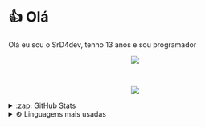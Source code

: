 # 👍 Olá  
Olá eu sou o SrD4dev, tenho 13 anos e sou programador

<p align="center">
  <img src="https://github-readme-stats.vercel.app/api?username=SrD4dev&show_icons=true&theme=compact" />
</p>

<br/>

<p align="center">
  <img src="https://github-readme-stats.vercel.app/api/top-langs/?username=SrD4dev&layout=compact" />
</p>

<details>
  <summary>:zap: GitHub Stats</summary>

  <img align="left" alt="Status do Github" src="https://github-readme-stats.codestackr.vercel.app/api?username=SrD4dev&count_private=true&show_icons=true&theme=compact" />

</details> 

<details>
  <summary>⚙️ Linguagens mais usadas </summary>

  <img src="https://github-readme-stats-lake-nine.vercel.app/api/top-langs/?username=SrD4dev&theme=dracula&layout=compact" />

</details> 

